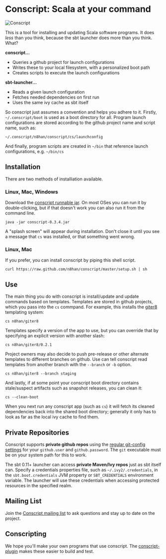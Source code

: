 Conscript: Scala at your command
=========================

![Conscript](https://github.com/n8han/conscript/raw/master/src/main/resources/conscript.png)

This is a tool for installing and updating Scala software programs. It
does *less* than you think, because the sbt launcher does more than
you think. What?

**conscript...**

* Queries a github project for launch configurations
* Writes these to your local filesystem, with a personalized boot path
* Creates scripts to execute the launch configurations

**sbt-launcher...**

* Reads a given launch configuration
* Fetches needed dependencies on first run
* Uses the same ivy cache as sbt itself

So conscript just assumes a convention and helps you adhere to
it. Firstly, `~/.conscript/boot` is used as a boot directory for
all. Program launch configurations are stored according to the github
project name and script name, such as:

    ~/.conscript/n8han/conscript/cs/launchconfig

And finally, program scripts are created in `~/bin` that reference
launch configurations, e.g. `~/bin/cs`

Installation
------------

There are two methods of installiation available.

### Linux, Mac, Windows

Download the [conscript runnable jar][jar]. On most OSes you can run
it by double-clicking, but if that doesn't work you can also run it
from the command line.

    java -jar conscript-0.3.4.jar

[jar]: https://github.com/downloads/n8han/conscript/conscript-0.3.4.jar

A "splash screen" will appear during installation. Don't close it
until you see a message that `cs` was installed, or that something
went wrong.

### Linux, Mac

If you prefer, you can install conscript by piping this shell script.

    curl https://raw.github.com/n8han/conscript/master/setup.sh | sh
    
Use
---

The main thing you do with conscript is install/update and update
commands based on templates. Templates are stored in github projects,
which you pass into the `cs` commpand. For example, this installs the
[giter8](https://github.com/n8han/giter8) templating system:

    cs n8han/giter8

Templates specify a version of the app to use, but you can override
that by specifying an explicit version with another slash:

    cs n8han/giter8/0.2.1

Project owners may also decide to push pre-release or other alternate
templates to different branches on github. Use can tell conscript read
templates from another branch with the `--branch` or `-b` option.

    cs n8han/giter8 --branch staging

And lastly, if at some point your conscript boot directory contains
stale/suspect artifacts such as snapshot releases, you can clean it:

    cs --clean-boot

When you next run any conscript app (such as `cs`) it will fetch its
cleaned dependencies back into the shared boot directory; generally it
only has to look as far as the local ivy cache to find them.

Private Repositories
--------------------

Conscript supports **private github repos** using the [regular git-config
settings][ghconfig] for your `github.user` and `github.password`. The
`git` executable must be on your system path for this to work.

[ghconfig]: http://help.github.com/set-your-user-name-email-and-github-token/

The sbt 0.11+ launcher can access **private Maven/Ivy repos** just as sbt
itself can. Specify a credentials properties file, such as
`~/.ivy2/.credentials`, in the `sbt.boot.credentials` JVM property or
`SBT_CREDENTIALS` environment variable. The launcher will use these
credentials when accessing protected resources in the specified realm.

Mailing List
------------

Join the [Conscript mailing list][list] to ask questions and stay up to
date on the project.

[list]: https://groups.google.com/forum/?hl=en#!forum/conscript-scala

Conscripting
------------

We hope you'll make your own programs that use conscript. The
[conscript-plugin][cplug] makes these easier to build and test.

[cplug]: https://github.com/n8han/conscript-plugin
